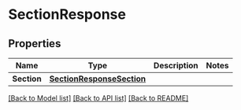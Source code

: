 # SectionResponse

## Properties

Name | Type | Description | Notes
------------ | ------------- | ------------- | -------------
**Section** | [**SectionResponseSection**](sectionResponse_section.md) |  | 

[[Back to Model list]](../README.md#documentation-for-models) [[Back to API list]](../README.md#documentation-for-api-endpoints) [[Back to README]](../README.md)


